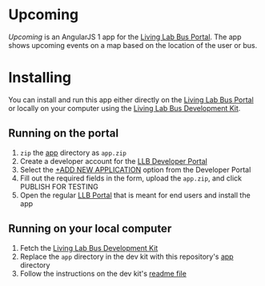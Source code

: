 # Upcoming

_Upcoming_ is an AngularJS 1 app for the [Living Lab Bus Portal](https://llb.sis.uta.fi/). The app shows upcoming events on a map based on the location of the user or bus.

# Installing
You can install and run this app either directly on the [Living Lab Bus Portal](https://llb.sis.uta.fi/) or locally on your computer using the [Living Lab Bus Development Kit](https://github.com/llb-uta/development-kit).

## Running on the portal
1. `zip` the [app](app) directory as `app.zip`
1. Create a developer account for the [LLB Developer Portal](https://llb.sis.uta.fi/portal)
1. Select the [+ADD NEW APPLICATION](https://llb.sis.uta.fi/portal/#/app/new) option from the Developer Portal
1. Fill out the required fields in the form, upload the `app.zip`, and click PUBLISH FOR TESTING
1. Open the regular [LLB Portal](https://llb.sis.uta.fi/) that is meant for end users and install the app

## Running on your local computer
1. Fetch the [Living Lab Bus Development Kit](https://github.com/llb-uta/development-kit)
1. Replace the `app` directory in the dev kit with this repository's [app](app) directory
1. Follow the instructions on the dev kit's [readme file](https://github.com/llb-uta/development-kit/blob/master/readme.md)
